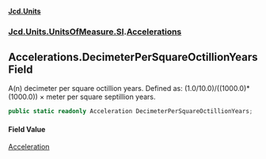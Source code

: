 #### [Jcd.Units](index.md 'index')
### [Jcd.Units.UnitsOfMeasure.SI](Jcd.Units.UnitsOfMeasure.SI.md 'Jcd.Units.UnitsOfMeasure.SI').[Accelerations](Accelerations.md 'Jcd.Units.UnitsOfMeasure.SI.Accelerations')

## Accelerations.DecimeterPerSquareOctillionYears Field

A(n) decimeter per square octillion years. Defined as: (1.0/10.0)/((1000.0)*(1000.0)) × meter per square septillion years.

```csharp
public static readonly Acceleration DecimeterPerSquareOctillionYears;
```

#### Field Value
[Acceleration](Acceleration.md 'Jcd.Units.UnitTypes.Acceleration')